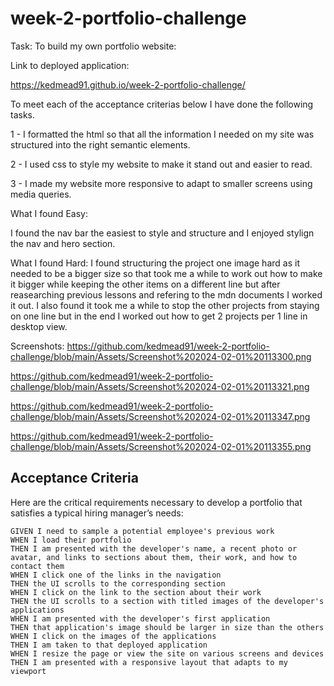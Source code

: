 # week-2-portfolio-challenge

Task: To build my own portfolio website:

Link to deployed application:

https://kedmead91.github.io/week-2-portfolio-challenge/

To meet each of the acceptance criterias below I have done the following tasks.

1 - I formatted the html so that all the information I needed on my site was structured into the right semantic elements.

2 - I used css to style my website to make it stand out and easier to read. 

3 - I made my website more responsive to adapt to smaller screens using media queries.

What I found Easy:

I found the nav bar the easiest to style and structure and I enjoyed stylign the nav and hero section.

What I found Hard:
I found structuring the project one image hard as it needed to be a bigger size so that took me a while to work out how to make it bigger while keeping the other items on a different line but after reasearching previous lessons and refering to the mdn documents I worked it out.
I also found it took me a while to stop the other projects from staying on one line but in the end I worked out how to get 2 projects per 1 line in desktop view.

Screenshots: 
https://github.com/kedmead91/week-2-portfolio-challenge/blob/main/Assets/Screenshot%202024-02-01%20113300.png

https://github.com/kedmead91/week-2-portfolio-challenge/blob/main/Assets/Screenshot%202024-02-01%20113321.png

https://github.com/kedmead91/week-2-portfolio-challenge/blob/main/Assets/Screenshot%202024-02-01%20113347.png

https://github.com/kedmead91/week-2-portfolio-challenge/blob/main/Assets/Screenshot%202024-02-01%20113355.png

## Acceptance Criteria

Here are the critical requirements necessary to develop a portfolio that satisfies a typical hiring manager’s needs:

```
GIVEN I need to sample a potential employee's previous work
WHEN I load their portfolio
THEN I am presented with the developer's name, a recent photo or avatar, and links to sections about them, their work, and how to contact them
WHEN I click one of the links in the navigation
THEN the UI scrolls to the corresponding section
WHEN I click on the link to the section about their work
THEN the UI scrolls to a section with titled images of the developer's applications
WHEN I am presented with the developer's first application
THEN that application's image should be larger in size than the others
WHEN I click on the images of the applications
THEN I am taken to that deployed application
WHEN I resize the page or view the site on various screens and devices
THEN I am presented with a responsive layout that adapts to my viewport
```